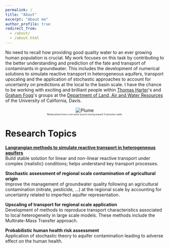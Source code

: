 ```yaml
---
permalink: /
title: "About"
excerpt: "About me"
author_profile: true
redirect_from:
  - /about/
  - /about.html
---
```


No need to recall how providing good quality water to an ever growing human population is crucial.
My work focuses on this task by contributing to the better understanding and prediction of the fate and transport of contaminants in groundwater. This includes the development of numerical solutions to simulate reactive transport in heterogeneous aquifers, transport upscaling and the application of stochastic approaches to account for uncertainty on predictions at the local to the basin scale. I have the chance to be working with exciting and brilliant people within [Thomas Harter](http://groundwater.ucdavis.edu/People/)'s and [Graham Fogg](http://lawr.ucdavis.edu/people/faculty/fogg-graham)'s groups at the [Department of Land, Air and Water Resources](http://lawr.ucdavis.edu/) of the University of California, Davis.

<center><img src="images/plume animation_2.gif" alt="Plume"></center>
<center><span style = "font-size:0.5em;">Nitrate plume from a non-point source moving toward 3 extraction wells.</span></center>


Research Topics
======
**<span style = "font-size:1em;">[Langrangian methods to simulate reactive transport in heterogeneous aquifers](https://chrishenri.github.io/portfolio/portfolio-1/)</span>**<br/>
Build stable solution for linear and non-linear reactive transport under complex (realistic) conditions; helps understand key transport processes.

**<span style = "font-size:1em;">Stochastic assessment of regional scale contamination of agricultural origin</span>**<br/>
Improve the management of groundwater quality following an agricultural contamination (nitrate, pesticide, ...) at the regional scale by accounting for uncertainty related to imperfect aquifer representation.

**<span style = "font-size:1em;">Upscaling of transport for regional scale application</span>**<br/>
Development of methods to reproduce transport characteristics associated to local heterogeneity in large scale models. These methods include the Multirate-Mass Transfer approach.

**<span style = "font-size:1em;">Probabilistic human health risk assessment</span>**<br/>
Application of stochastic theory to aquifer contamination leading to adverse effect on the human health.
